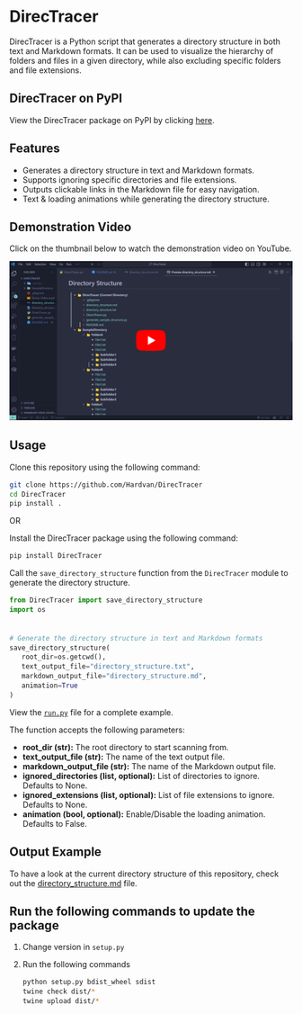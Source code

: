 # DirecTracer

DirecTracer is a Python script that generates a directory structure in both text and Markdown formats. It can be used to visualize the hierarchy of folders and files in a given directory, while also excluding specific folders and file extensions.

## DirecTracer on PyPI

View the DirecTracer package on PyPI by clicking [here](https://pypi.org/project/DirecTracer/).

## Features

- Generates a directory structure in text and Markdown formats.
- Supports ignoring specific directories and file extensions.
- Outputs clickable links in the Markdown file for easy navigation.
- Text & loading animations while generating the directory structure.

## Demonstration Video

Click on the thumbnail below to watch the demonstration video on YouTube.

[![DirecTracer](./demo/thumbnail2.png)](https://youtu.be/FqMauKiTvVs?si=FJlBiQBwpZb7_IPm)

## Usage

Clone this repository using the following command:

```bash
git clone https://github.com/Hardvan/DirecTracer
cd DirecTracer
pip install .
```

OR

Install the DirecTracer package using the following command:

```bash
pip install DirecTracer
```

Call the `save_directory_structure` function from the `DirecTracer` module to generate the directory structure.

```python
from DirecTracer import save_directory_structure
import os


# Generate the directory structure in text and Markdown formats
save_directory_structure(
   root_dir=os.getcwd(),
   text_output_file="directory_structure.txt",
   markdown_output_file="directory_structure.md",
   animation=True
)
```

View the [`run.py`](./run.py) file for a complete example.

The function accepts the following parameters:

- **root_dir (str):** The root directory to start scanning from.
- **text_output_file (str):** The name of the text output file.
- **markdown_output_file (str):** The name of the Markdown output file.
- **ignored_directories (list, optional):** List of directories to ignore. Defaults to None.
- **ignored_extensions (list, optional):** List of file extensions to ignore. Defaults to None.
- **animation (bool, optional):** Enable/Disable the loading animation. Defaults to False.

## Output Example

To have a look at the current directory structure of this repository, check out the [directory_structure.md](./directory_structure.md) file.

## Run the following commands to update the package

1. Change version in `setup.py`
2. Run the following commands

   ```bash
   python setup.py bdist_wheel sdist
   twine check dist/*
   twine upload dist/*
   ```
